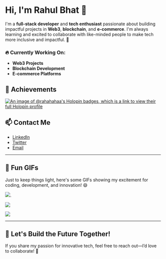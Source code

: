 # Hi, I'm Rahul Bhat 👋

I'm a **full-stack developer** and **tech enthusiast** passionate about building impactful projects in **Web3**, **blockchain**, and **e-commerce**. I'm always learning and excited to collaborate with like-minded people to make tech more inclusive and impactful. 🚀

### 🔥 Currently Working On:
- **Web3 Projects**
- **Blockchain Development**
- **E-commerce Platforms**

## 🚀 Achievements
[![An image of @rahahahaa's Holopin badges, which is a link to view their full Holopin profile](https://holopin.me/rahahahaa)](https://holopin.io/@rahahahaa)

## 📫 Contact Me
- [LinkedIn](https://linkedin.com/in/rahulbhat06)
- [Twitter](https://x.com/RAHAHAHAA?t=AH_lyEkLLW2RH_eaB-9j2w&s=09)
- [Email](mailto:rahulbhat7169@gmail.com)

---

## 🎉 Fun GIFs
Just to keep things light, here's some GIFs showing my excitement for coding, development, and innovation! 😄

![](https://media2.giphy.com/media/v1.Y2lkPTc5MGI3NjExODRsaHV5cTA4dmQ1ZzFucWIwY2pseWcwcG4zczNqcG45dG0xdnVkZyZlcD12MV9pbnRlcm5hbF9naWZfYnlfaWQmY3Q9Zw/78XCFBGOlS6keY1Bil/giphy.gif).

![](https://media0.giphy.com/media/v1.Y2lkPTc5MGI3NjExMnphZDdnZjhsbXg2NGE3YjVpOXozN2poZnY4OXhreGl2aXFrZzl5ZyZlcD12MV9pbnRlcm5hbF9naWZfYnlfaWQmY3Q9Zw/6ib6KPmkeAjDTxMxij/giphy.gif)

![](https://media1.giphy.com/media/v1.Y2lkPTc5MGI3NjExcWh0ejBoOTE4d2xzaHVpZDhrODEzY2w2d3d4d2MwMnAzamNldjJzcyZlcD12MV9pbnRlcm5hbF9naWZfYnlfaWQmY3Q9Zw/8m7nAJTYvzNUh54HQm/giphy.gif)

---

## 🌱 Let's Build the Future Together!
If you share my passion for innovative tech, feel free to reach out—I’d love to collaborate! 💬

